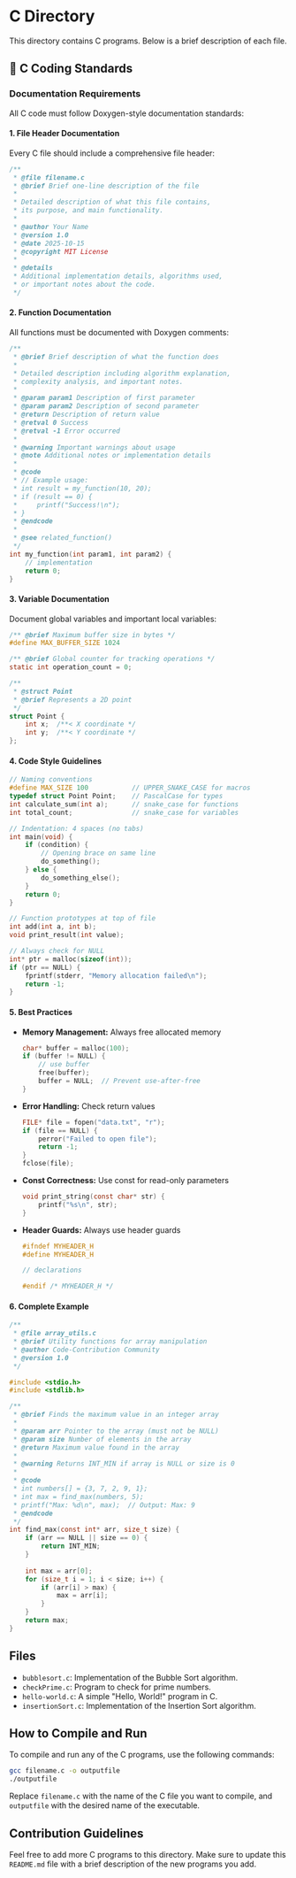# C Directory

This directory contains C programs. Below is a brief description of each file.

## 🔧 C Coding Standards

### Documentation Requirements

All C code must follow Doxygen-style documentation standards:

#### 1. **File Header Documentation**
Every C file should include a comprehensive file header:
```c
/**
 * @file filename.c
 * @brief Brief one-line description of the file
 * 
 * Detailed description of what this file contains,
 * its purpose, and main functionality.
 * 
 * @author Your Name
 * @version 1.0
 * @date 2025-10-15
 * @copyright MIT License
 * 
 * @details
 * Additional implementation details, algorithms used,
 * or important notes about the code.
 */
```

#### 2. **Function Documentation**
All functions must be documented with Doxygen comments:
```c
/**
 * @brief Brief description of what the function does
 * 
 * Detailed description including algorithm explanation,
 * complexity analysis, and important notes.
 * 
 * @param param1 Description of first parameter
 * @param param2 Description of second parameter
 * @return Description of return value
 * @retval 0 Success
 * @retval -1 Error occurred
 * 
 * @warning Important warnings about usage
 * @note Additional notes or implementation details
 * 
 * @code
 * // Example usage:
 * int result = my_function(10, 20);
 * if (result == 0) {
 *     printf("Success!\n");
 * }
 * @endcode
 * 
 * @see related_function()
 */
int my_function(int param1, int param2) {
    // implementation
    return 0;
}
```

#### 3. **Variable Documentation**
Document global variables and important local variables:
```c
/** @brief Maximum buffer size in bytes */
#define MAX_BUFFER_SIZE 1024

/** @brief Global counter for tracking operations */
static int operation_count = 0;

/**
 * @struct Point
 * @brief Represents a 2D point
 */
struct Point {
    int x;  /**< X coordinate */
    int y;  /**< Y coordinate */
};
```

#### 4. **Code Style Guidelines**
```c
// Naming conventions
#define MAX_SIZE 100           // UPPER_SNAKE_CASE for macros
typedef struct Point Point;    // PascalCase for types
int calculate_sum(int a);      // snake_case for functions
int total_count;               // snake_case for variables

// Indentation: 4 spaces (no tabs)
int main(void) {
    if (condition) {
        // Opening brace on same line
        do_something();
    } else {
        do_something_else();
    }
    return 0;
}

// Function prototypes at top of file
int add(int a, int b);
void print_result(int value);

// Always check for NULL
int* ptr = malloc(sizeof(int));
if (ptr == NULL) {
    fprintf(stderr, "Memory allocation failed\n");
    return -1;
}
```

#### 5. **Best Practices**
- **Memory Management:** Always free allocated memory
  ```c
  char* buffer = malloc(100);
  if (buffer != NULL) {
      // use buffer
      free(buffer);
      buffer = NULL;  // Prevent use-after-free
  }
  ```

- **Error Handling:** Check return values
  ```c
  FILE* file = fopen("data.txt", "r");
  if (file == NULL) {
      perror("Failed to open file");
      return -1;
  }
  fclose(file);
  ```

- **Const Correctness:** Use const for read-only parameters
  ```c
  void print_string(const char* str) {
      printf("%s\n", str);
  }
  ```

- **Header Guards:** Always use header guards
  ```c
  #ifndef MYHEADER_H
  #define MYHEADER_H
  
  // declarations
  
  #endif /* MYHEADER_H */
  ```

#### 6. **Complete Example**
```c
/**
 * @file array_utils.c
 * @brief Utility functions for array manipulation
 * @author Code-Contribution Community
 * @version 1.0
 */

#include <stdio.h>
#include <stdlib.h>

/**
 * @brief Finds the maximum value in an integer array
 * 
 * @param arr Pointer to the array (must not be NULL)
 * @param size Number of elements in the array
 * @return Maximum value found in the array
 * 
 * @warning Returns INT_MIN if array is NULL or size is 0
 * 
 * @code
 * int numbers[] = {3, 7, 2, 9, 1};
 * int max = find_max(numbers, 5);
 * printf("Max: %d\n", max);  // Output: Max: 9
 * @endcode
 */
int find_max(const int* arr, size_t size) {
    if (arr == NULL || size == 0) {
        return INT_MIN;
    }
    
    int max = arr[0];
    for (size_t i = 1; i < size; i++) {
        if (arr[i] > max) {
            max = arr[i];
        }
    }
    return max;
}
```

## Files

- `bubblesort.c`: Implementation of the Bubble Sort algorithm.
- `checkPrime.c`: Program to check for prime numbers.
- `hello-world.c`: A simple "Hello, World!" program in C.
- `insertionSort.c`: Implementation of the Insertion Sort algorithm.

## How to Compile and Run

To compile and run any of the C programs, use the following commands:

```sh
gcc filename.c -o outputfile
./outputfile
```

Replace `filename.c` with the name of the C file you want to compile, and `outputfile` with the desired name of the executable.

## Contribution Guidelines

Feel free to add more C programs to this directory. Make sure to update this `README.md` file with a brief description of the new programs you add.
